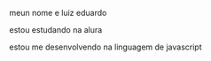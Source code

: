 meun nome e luiz eduardo 


estou estudando na alura

estou me desenvolvendo na linguagem de javascript
